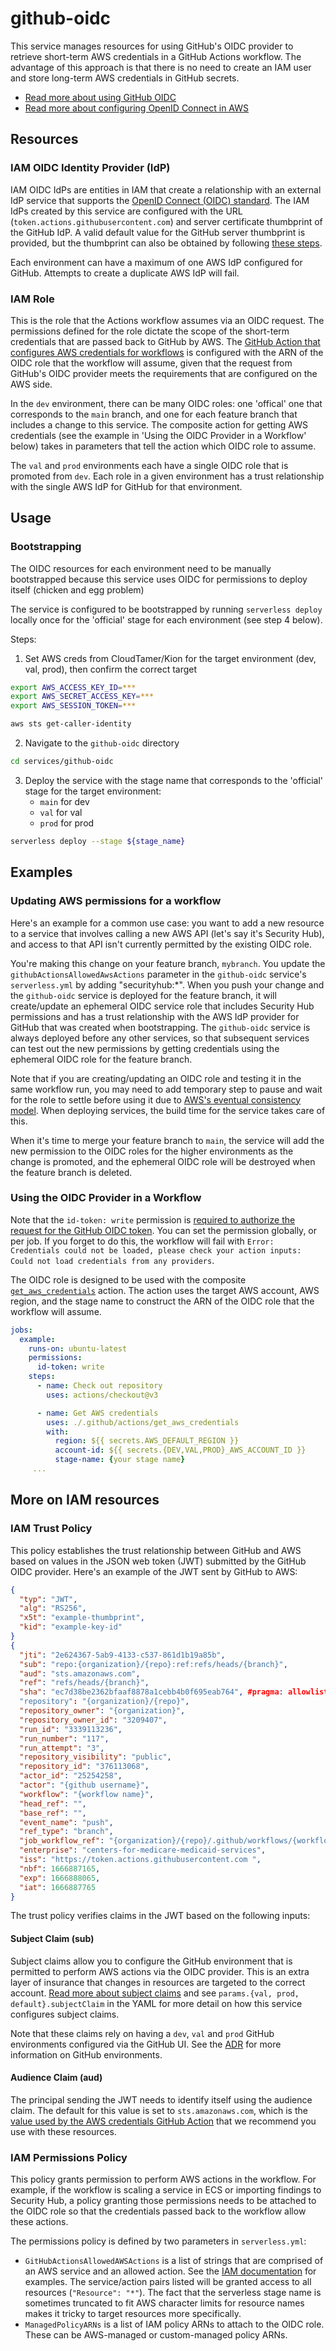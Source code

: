 # github-oidc

This service manages resources for using GitHub's OIDC provider to retrieve short-term AWS credentials in a GitHub Actions workflow. The advantage of this approach is that there is no need to create an IAM user and store long-term AWS credentials in GitHub secrets.

-   [Read more about using GitHub OIDC](https://docs.github.com/en/enterprise-server@3.5/actions/deployment/security-hardening-your-deployments/about-security-hardening-with-openid-connect)
-   [Read more about configuring OpenID Connect in AWS](https://docs.github.com/en/actions/deployment/security-hardening-your-deployments/configuring-openid-connect-in-amazon-web-services)

## Resources

### IAM OIDC Identity Provider (IdP)

IAM OIDC IdPs are entities in IAM that create a relationship with an external IdP service that supports the [OpenID Connect (OIDC) standard](http://openid.net/connect/). The IAM IdPs created by this service are configured with the URL (`token.actions.githubusercontent.com`) and server certificate thumbprint of the GitHub IdP. A valid default value for the GitHub server thumbprint is provided, but the thumbprint can also be obtained by following [these steps](https://docs.aws.amazon.com/IAM/latest/UserGuide/id_roles_providers_create_oidc_verify-thumbprint.html).

Each environment can have a maximum of one AWS IdP configured for GitHub. Attempts to create a duplicate AWS IdP will fail.

### IAM Role

This is the role that the Actions workflow assumes via an OIDC request. The permissions defined for the role dictate the scope of the short-term credentials that are passed back to GitHub by AWS. The [GitHub Action that configures AWS credentials for workflows](https://github.com/aws-actions/configure-aws-credentials#assuming-a-role) is configured with the ARN of the OIDC role that the workflow will assume, given that the request from GitHub's OIDC provider meets the requirements that are configured on the AWS side.

In the `dev` environment, there can be many OIDC roles: one 'offical' one that corresponds to the `main` branch, and one for each feature branch that includes a change to this service. The composite action for getting AWS credentials (see the example in 'Using the OIDC Provider in a Workflow' below) takes in parameters that tell the action which OIDC role to assume.

The `val` and `prod` environments each have a single OIDC role that is promoted from `dev`. Each role in a given environment has a trust relationship with the single AWS IdP for GitHub for that environment.

## Usage

### Bootstrapping

The OIDC resources for each environment need to be manually bootstrapped because this service uses OIDC for permissions to deploy itself (chicken and egg problem)

The service is configured to be bootstrapped by running `serverless deploy` locally once for the 'official' stage for each environment (see step 4 below).

Steps:

1. Set AWS creds from CloudTamer/Kion for the target environment (dev, val, prod), then confirm the correct target

```bash
export AWS_ACCESS_KEY_ID=***
export AWS_SECRET_ACCESS_KEY=***
export AWS_SESSION_TOKEN=***

aws sts get-caller-identity
```

2. Navigate to the `github-oidc` directory

```bash
cd services/github-oidc
```

3. Deploy the service with the stage name that corresponds to the 'official' stage for the target environment:
    - `main` for dev
    - `val` for val
    - `prod` for prod

```bash
serverless deploy --stage ${stage_name}
```

## Examples

### Updating AWS permissions for a workflow

Here's an example for a common use case: you want to add a new resource to a service that involves calling a new AWS API (let's say it's Security Hub), and access to that API isn't currently permitted by the existing OIDC role.

You're making this change on your feature branch, `mybranch`. You update the `githubActionsAllowedAwsActions` parameter in the `github-oidc` service's `serverless.yml` by adding "securityhub:\*". When you push your change and the `github-oidc` service is deployed for the feature branch, it will create/update an ephemeral OIDC service role that includes Security Hub permissions and has a trust relationship with the AWS IdP provider for GitHub that was created when bootstrapping. The `github-oidc` service is always deployed before any other services, so that subsequent services can test out the new permissions by getting credentials using the ephemeral OIDC role for the feature branch.

Note that if you are creating/updating an OIDC role and testing it in the same workflow run, you may need to add temporary step to pause and wait for the role to settle before using it due to [AWS's eventual consistency model](https://docs.aws.amazon.com/IAM/latest/UserGuide/troubleshoot_general.html#troubleshoot_general_eventual-consistency). When deploying services, the build time for the service takes care of this.

When it's time to merge your feature branch to `main`, the service will add the new permission to the OIDC roles for the higher environments as the change is promoted, and the ephemeral OIDC role will be destroyed when the feature branch is deleted.

### Using the OIDC Provider in a Workflow

Note that the `id-token: write` permission is [required to authorize the request for the GitHub OIDC token](https://docs.github.com/en/actions/deployment/security-hardening-your-deployments/about-security-hardening-with-openid-connect#adding-permissions-settings). You can set the permission globally, or per job. If you forget to do this, the workflow will fail with `Error: Credentials could not be loaded, please check your action inputs: Could not load credentials from any providers`.

The OIDC role is designed to be used with the composite [`get_aws_credentials`](../../.github/actions/get_aws_credentials/) action. The action uses the target AWS account, AWS region, and the stage name to construct the ARN of the OIDC role that the workflow will assume.

```yml
jobs:
  example:
    runs-on: ubuntu-latest
    permissions:
      id-token: write
    steps:
      - name: Check out repository
        uses: actions/checkout@v3

      - name: Get AWS credentials
        uses: ./.github/actions/get_aws_credentials
        with:
          region: ${{ secrets.AWS_DEFAULT_REGION }}
          account-id: ${{ secrets.{DEV,VAL,PROD}_AWS_ACCOUNT_ID }}
          stage-name: {your stage name}
     ...
```

## More on IAM resources

### IAM Trust Policy

This policy establishes the trust relationship between GitHub and AWS based on values in the JSON web token (JWT) submitted by the GitHub OIDC provider. Here's an example of the JWT sent by GitHub to AWS:

```json
{
  "typ": "JWT",
  "alg": "RS256",
  "x5t": "example-thumbprint",
  "kid": "example-key-id"
}
{
  "jti": "2e624367-5ab9-4133-c537-861d1b19a85b",
  "sub": "repo:{organization}/{repo}:ref:refs/heads/{branch}",
  "aud": "sts.amazonaws.com",
  "ref": "refs/heads/{branch}",
  "sha": "ec7d38be2362bfaaf8878a1cebb4b0f695eab764", #pragma: allowlist secret
  "repository": "{organization}/{repo}",
  "repository_owner": "{organization}",
  "repository_owner_id": "3209407",
  "run_id": "3339113236",
  "run_number": "117",
  "run_attempt": "3",
  "repository_visibility": "public",
  "repository_id": "376113068",
  "actor_id": "25254258",
  "actor": "{github username}",
  "workflow": "{workflow name}",
  "head_ref": "",
  "base_ref": "",
  "event_name": "push",
  "ref_type": "branch",
  "job_workflow_ref": "{organization}/{repo}/.github/workflows/{workflow name}.yml@refs/heads/{branch}",
  "enterprise": "centers-for-medicare-medicaid-services",
  "iss": "https://token.actions.githubusercontent.com ",
  "nbf": 1666887165,
  "exp": 1666888065,
  "iat": 1666887765
}
```

The trust policy verifies claims in the JWT based on the following inputs:

#### Subject Claim (sub)

Subject claims allow you to configure the GitHub environment that is permitted to perform AWS actions via the OIDC provider. This is an extra layer of insurance that changes in resources are targeted to the correct account. [Read more about subject claims](https://docs.github.com/en/actions/deployment/security-hardening-your-deployments/about-security-hardening-with-openid-connect#example-subject-claims) and see `params.{val, prod, default}.subjectClaim` in the YAML for more detail on how this service configures subject claims.

Note that these claims rely on having a `dev`, `val` and `prod` GitHub environments configured via the GitHub UI. See the [ADR](../../docs/architectural-decision-records/021-use-github-environments.md) for more information on GitHub environments.

#### Audience Claim (aud)

The principal sending the JWT needs to identify itself using the audience claim. The default for this value is set to `sts.amazonaws.com`, which is the [value used by the AWS credentials GitHub Action](https://github.com/aws-actions/configure-aws-credentials#assuming-a-role) that we recommend you use with these resources.

### IAM Permissions Policy

This policy grants permission to perform AWS actions in the workflow. For example, if the workflow is scaling a service in ECS or importing findings to Security Hub, a policy granting those permissions needs to be attached to the OIDC role so that the credentials passed back to the workflow allow these actions.

The permissions policy is defined by two parameters in `serverless.yml`:

-   `GitHubActionsAllowedAWSActions` is a list of strings that are comprised of an AWS service and an allowed action. See the [IAM documentation](https://docs.aws.amazon.com/IAM/latest/UserGuide/reference_policies_elements_action.html) for examples. The service/action pairs listed will be granted access to all resources (`"Resource": "*"`). The fact that the serverless stage name is sometimes truncated to fit AWS character limits for resource names makes it tricky to target resources more specifically.
-   `ManagedPolicyARNs` is a list of IAM policy ARNs to attach to the OIDC role. These can be AWS-managed or custom-managed policy ARNs.
